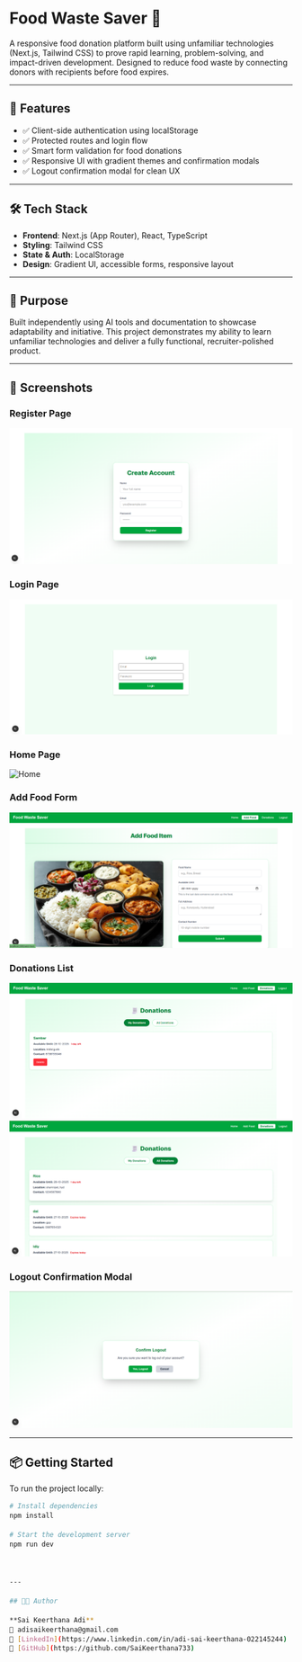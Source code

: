 # Food Waste Saver 🍱

A responsive food donation platform built using unfamiliar technologies (Next.js, Tailwind CSS) to prove rapid learning, problem-solving, and impact-driven development. Designed to reduce food waste by connecting donors with recipients before food expires.

---

## 🚀 Features

- ✅ Client-side authentication using localStorage
- ✅ Protected routes and login flow
- ✅ Smart form validation for food donations
- ✅ Responsive UI with gradient themes and confirmation modals
- ✅ Logout confirmation modal for clean UX

---

## 🛠️ Tech Stack

- **Frontend**: Next.js (App Router), React, TypeScript
- **Styling**: Tailwind CSS
- **State & Auth**: LocalStorage
- **Design**: Gradient UI, accessible forms, responsive layout

---

## 🎯 Purpose

Built independently using AI tools and documentation to showcase adaptability and initiative. This project demonstrates my ability to learn unfamiliar technologies and deliver a fully functional, recruiter-polished product.

---

## 📸 Screenshots

### Register Page  
![Register](./public/Screenshots/Register.png)

### Login Page  
![Login](./public/Screenshots/Login.png)

### Home Page  
![Home](./public/Screenshots/Home.png)

### Add Food Form  
![Add Food](<./public/Screenshots/Add Food.png>)

### Donations List  
![My Donations](<./public/Screenshots/My Donations.png>)  
![All Donations](<./public/Screenshots/All Donations.png>)

### Logout Confirmation Modal  
![Logout Modal](./public/Screenshots/Logout.png)


---

## 📦 Getting Started

To run the project locally:

```bash
# Install dependencies
npm install

# Start the development server
npm run dev



---

## 👩‍💻 Author

**Sai Keerthana Adi**  
📧 adisaikeerthana@gmail.com  
🔗 [LinkedIn](https://www.linkedin.com/in/adi-sai-keerthana-022145244)  
🔗 [GitHub](https://github.com/SaiKeerthana733)
